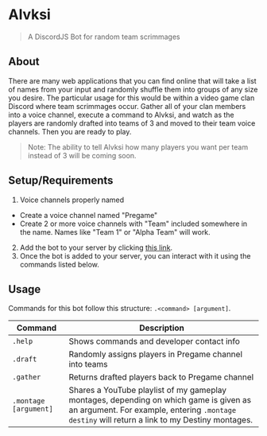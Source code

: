 # Alvksi
> A DiscordJS Bot for random team scrimmages

## About

There are many web applications that you can find online that will take a list of names from your input and randomly shuffle them into groups of any size you desire. The particular usage for this would be within a video game clan Discord where team scrimmages occur. Gather all of your clan members into a voice channel, execute a command to Alvksi, and watch as the players are randomly drafted into teams of 3 and moved to their team voice channels. Then you are ready to play.

> Note: The ability to tell Alvksi how many players you want per team instead of 3 will be coming soon.

## Setup/Requirements
1. Voice channels properly named
  - Create a voice channel named "Pregame"
  - Create 2 or more voice channels with "Team" included somewhere in the name. Names like "Team 1" or "Alpha Team" will work.
2. Add the bot to your server by clicking [this link](https://discordapp.com/oauth2/authorize?&client_id=578704612782112778&scope=bot&permissions=18082832).
3. Once the bot is added to your server, you can interact with it using the commands listed below.

## Usage

Commands for this bot follow this structure: `.<command> [argument]`.

| Command | Description
|---------|-------------|
| `.help` | Shows commands and developer contact info |
| `.draft` | Randomly assigns players in Pregame channel into teams |
| `.gather` | Returns drafted players back to Pregame channel |
| `.montage [argument]` | Shares a YouTube playlist of my gameplay montages, depending on which game is given as an argument. For example, entering `.montage destiny` will return a link to my Destiny montages. |
